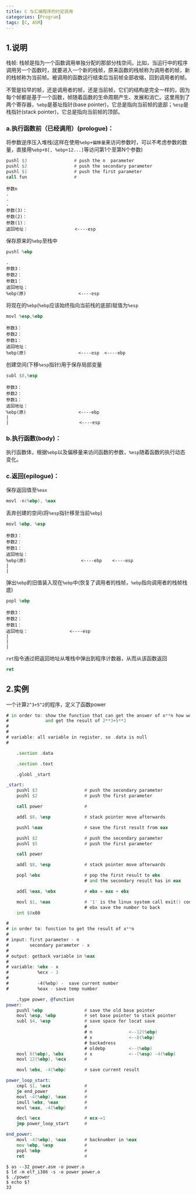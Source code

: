 ```yaml
---
title: C 与汇编程序的约定调用
categories: [Program]
tags: [C, ASM]
---
```


## 1.说明

栈帧: 栈帧是指为一个函数调用单独分配的那部分栈空间。比如，当运行中的程序调用另一个函数时，就要进入一个新的栈帧，原来函数的栈帧称为调用者的帧，新的栈帧称为当前帧。被调用的函数运行结束后当前帧全部收缩，回到调用者的帧。

不管是较早的帧，还是调用者的帧，还是当前帧，它们的结构是完全一样的，因为每个帧都是基于一个函数，帧随着函数的生命周期产生、发展和消亡。这里用到了两个寄存器，`%ebp`是基址指针(base pointer)，它总是指向当前帧的底部；`%esp`是栈指针(stack pointer)，它总是指向当前帧的顶部。

### a.执行函数前（已经调用）(prologue)：

将参数逆序压入堆栈(这样在使用`%ebp+偏移量`来访问参数时，可以不考虑参数的数量，直接用`%ebp+8[, %ebp+12...]`等访问第1个至第N个参数)

``` asm
pushl $3                  # push the n  parameter
pushl $2                  # push the secondary parameter
pushl $1                  # push the first parameter
call fun                  #
```

    参数n
    .
    .
    .
    参数(3)：
    参数(2)：
    参数(1)：
    返回地址：                  <----esp

保存原来的`%ebp`至栈中

``` asm
pushl %ebp
```

    .
    参数3：
    参数2：
    参数1：
    返回地址：
    %ebp(原)                    <----esp

将现在的`%ebp`(`%ebp`应该始终指向当前栈的底部)赋值为`%esp`

``` asm
movl %esp,%ebp
```

    参数3：
    参数2：
    参数1：
    返回地址：
    %ebp(原)                    <----esp  <----ebp

创建空间(下移`%esp`指针)用于保存局部变量

``` asm
subl $8,%esp
```

    参数3：
    参数2：
    参数1：
    返回地址：
    %ebp(原)                    <----ebp
    |
    |                           <----esp


### b.执行函数(body)：

执行函数体，根据`%ebp`以及偏移量来访问函数的参数，`%esp`随着函数的执行动态变化。

### c.返回(epilogue)：

保存返回值至`%eax`

``` asm
movl -n(%ebp), %eax
```

丢弃创建的空间(将`%esp`指针移至当前`%ebp`)

``` asm
movl %ebp, %esp
```

    参数3：
    参数2：
    参数1：
    返回地址：
    %ebp(原)                     <----ebp    <----esp
    |
    |

弹出`%ebp`的旧值装入现在`%ebp`中(恢复了调用者的栈帧，`%ebp`指向调用者的栈帧栈底)

``` asm
popl %ebp
```

    参数3：
    参数2：
    参数1：
    返回地址：                <----esp
    |
    |
    |

`ret`指令通过把返回地址从堆栈中弹出到程序计数器，从而从该函数返回

``` asm
ret
```

## 2.实例

一个计算`2^3+5^2`的程序，定义了函数power

``` asm
# in order to: show the function that can get the answer of x**n how work
#              and get the result of 2**3+5**2
#
#
# variable: all variable in register, so .data is null
#

    .section .data

    .section .text

    .globl _start

_start:
    pushl $3                  # push the secondary parameter
    pushl $2                  # push the first parameter

    call power                #

    addl $8, %esp             # stack pointer move afterwards

    pushl %eax                # save the first result from eax

    pushl $2                  # push the secondary parameter
    pushl $5                  # push the first parameter

    call power

    addl $8, %esp             # stack pointer move afterwards

    popl %ebx                 # pop the first result to ebx
                              # and the secondary result has in eax

    addl %eax, %ebx           # ebx = eax + ebx

    movl $1, %eax             # '1' is the linux system call exit() code
                              # ebx save the number to back
    int $0x80

#
# in order to: function to get the result of x**n
#
# input: first parameter - n
#        secondary parameter - x
#
# output: getback variable in %eax
#
# variable: %ebx - x
#           %ecx - 3
#
#           -4(%ebp) -  save current number
#           %eax - save temp number

    .type power, @function
power:
    pushl %ebp                # save the old base pointer
    movl %esp, %ebp           # set base pointer to stack pointer
    subl $4, %esp             # save space for locat save
                              #
                              # n              <--12(%ebp)
                              # x              <--8(%ebp)
                              # backadress
                              # oldebp         <--(%ebp)
    movl 8(%ebp), %ebx        # x              <--(%esp) -4(%ebp)
    movl 12(%ebp), %ecx       #

    movl %ebx, -4(%ebp)       # save current result

power_loop_start:
    cmpl $1, %ecx             #
    je end_power              #
    movl -4(%ebp), %eax       #
    imull %ebx, %eax          #
    movl %eax, -4(%ebp)       #

    decl %ecx                 # ecx-=1
    jmp power_loop_start      #

end_power:
    movl -4(%ebp), %eax       # backnumber in %eax
    mov %ebp, %esp            #
    popl %ebp                 #
    ret                       #
```

    $ as --32 power.asm -o power.o
    $ ld -m elf_i386 -s -o power power.o
    $ ./power
    $ echo $?
    33
